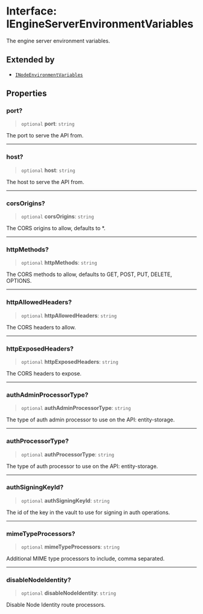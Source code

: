 # Interface: IEngineServerEnvironmentVariables

The engine server environment variables.

## Extended by

- [`INodeEnvironmentVariables`](INodeEnvironmentVariables.md)

## Properties

### port?

> `optional` **port**: `string`

The port to serve the API from.

***

### host?

> `optional` **host**: `string`

The host to serve the API from.

***

### corsOrigins?

> `optional` **corsOrigins**: `string`

The CORS origins to allow, defaults to *.

***

### httpMethods?

> `optional` **httpMethods**: `string`

The CORS methods to allow, defaults to GET, POST, PUT, DELETE, OPTIONS.

***

### httpAllowedHeaders?

> `optional` **httpAllowedHeaders**: `string`

The CORS headers to allow.

***

### httpExposedHeaders?

> `optional` **httpExposedHeaders**: `string`

The CORS headers to expose.

***

### authAdminProcessorType?

> `optional` **authAdminProcessorType**: `string`

The type of auth admin processor to use on the API: entity-storage.

***

### authProcessorType?

> `optional` **authProcessorType**: `string`

The type of auth processor to use on the API: entity-storage.

***

### authSigningKeyId?

> `optional` **authSigningKeyId**: `string`

The id of the key in the vault to use for signing in auth operations.

***

### mimeTypeProcessors?

> `optional` **mimeTypeProcessors**: `string`

Additional MIME type processors to include, comma separated.

***

### disableNodeIdentity?

> `optional` **disableNodeIdentity**: `string`

Disable Node Identity route processors.
